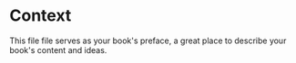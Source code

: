 # Context

This file file serves as your book's preface, a great place to describe your book's content and ideas.

